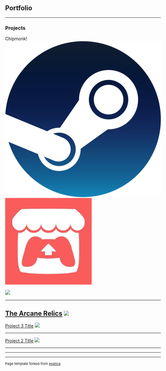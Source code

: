 ## Portfolio

---

### Projects

Chipmonk!
[<img src="images/steam.png?raw=true"/>](https://store.steampowered.com/app/1019730/Chipmonk/)
[<img src="images/itch.png?raw=true"/>](https://niemi-bros.itch.io/chipmonk)

<img src="https://media.indiedb.com/images/presskit/1/2/1054/Chipmonk_Cover_Art_ReallyWide.1.png?raw=true"/>

---
[The Arcane Relics](https://niemi-bros.itch.io/the-arcane-relics)
<img src="https://media.indiedb.com/images/members/4/3265/3264780/profile/TAR_Icon_Banner.png?raw=true"/>
---
[Project 3 Title](/sample_page)
<img src="images/dummy_thumbnail.jpg?raw=true"/>

---
[Project 2 Title](/pdf/sample_presentation.pdf)
<img src="images/dummy_thumbnail.jpg?raw=true"/>

---

---




---
<p style="font-size:11px">Page template forked from <a href="https://github.com/evanca/quick-portfolio">evanca</a></p>
<!-- Remove above link if you don't want to attibute -->
